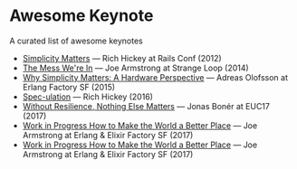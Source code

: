 # Awesome Keynote
A curated list of awesome keynotes

* [Simplicity Matters](https://www.youtube.com/watch?v=rI8tNMsozo0) — Rich Hickey at Rails Conf (2012)
* [The Mess We're In](https://www.youtube.com/watch?v=lKXe3HUG2l4) — Joe Armstrong at Strange Loop (2014)
* [Why Simplicity Matters: A Hardware Perspective](https://youtu.be/WGXPFPKQC2o) — Adreas Olofsson at Erlang Factory SF (2015)
* [Spec-ulation](https://youtu.be/oyLBGkS5ICk) — Rich Hickey (2016)
* [Without Resilience, Nothing Else Matters](https://www.youtube.com/watch?v=ktBlGj5gGUY) — Jonas Bonér at EUC17 (2017)
* [Work in Progress How to Make the World a Better Place](https://www.youtube.com/watch?v=F3ETR4rXZco) — Joe Armstrong at Erlang & Elixir Factory SF (2017)
* [Work in Progress How to Make the World a Better Place](https://www.youtube.com/watch?v=F3ETR4rXZco) — Joe Armstrong at Erlang & Elixir Factory SF (2017)
